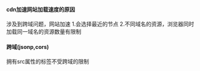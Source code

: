 #### cdn加速网站加载速度的原因
>
  涉及到跨域问题，网站加速
  1.会选择最近的节点
  2.不同域名的资源，浏览器同时加载同一域名的资源数量有限制
>
#### 跨域(jsonp,cors)
>
拥有src属性的标签不受跨域的限制<script>,<img>,<iframe>
动态生成的script的src属性里将参数包括callback传递给服务端
远程js文件调用本地页面里面的callback(data),将数据传进来。


>
#### clone 一个对象
>
浅拷贝
```  
```
数组,对象深拷贝：
```
   js的slice方法返回一个新数组(不会修改原素组)
   var arr = ["One","Two","Three"];
   var arrtoo = arr.slice(0);
   arrtoo[1] = "set Map";
```
```
   js的concat方法(返回连接数组的副本，不会改变原数组)
   var arr = ["One","Two","Three"];
   var arrtooo = arr.concat();
   arrtooo[1] = "set Map To";
```
```
   var cloneObj = function(obj){
     var str, newobj = obj.constructor === Array ? [] : {};
     if(typeof obj !== 'object'){
         return;
     } else if(window.JSON){
         str = JSON.stringify(obj), //序列化对象
         newobj = JSON.parse(str); //还原
     } else {
         for(var i in obj){
             newobj[i] = typeof obj[i] === 'object' ? cloneObj(obj[i]) : obj[i]; 
         }
     }
     return newobj;
 };
```
jquery：
```
var y = $.extend({}, x),          //shallow copy
    z = $.extend(true, {}, x);    //deep copy
```
[参考文献](https://segmentfault.com/a/1190000002801042#articleHeader6)
>
#### typeof 返回值
>
```
   undefined boolean string number object(object,null) function
```
>
#### 闭包，面向对象(ES6的写法)
>
```
   function People(name){
       this.name = name;
       this.say = function(){
           console.log(this.name)
       }
   }
   var join = new People('join')
   join.name
   join.say()
```  
>
#### event bus
#### 垂直水平居中一个元素(高度不固定)
#### sum(1,2)===sum(1)(2)
```
function sum() {
  var num = arguments[0];
  if(arguments.length === 2) {
    return arguments[0] + arguments[1]
  } else {
    return function(sec) {
       return num + sec;
    }
  }
 
}
```
```
function add(x) {
    var sum = x;
    var tmp = function (y) {
        sum = sum + y;
        return tmp;
    };
    tmp.toString = function () {
        return sum;
    };
    return tmp;
}
console.log(add(1)(2)(3));  //6
console.log(add(1)(2)(3)(4));   //10
```
```
function add () {
    var args = Array.prototype.slice.call(arguments);
 
    var fn = function () {
        var arg_fn = Array.prototype.slice.call(arguments);
        return add.apply(null, args.concat(arg_fn));
    }
 
    fn.valueOf = function () {
        return args.reduce(function(a, b) {
            return a + b;
        })
    }
 
    return fn;
}
add(1) // 1
add(1,2)(3) //6
add(1)(2)(3)(4)(5) // 15
```
[参考文献](https://www.cnblogs.com/coco1s/p/6509141.html)
#### js获取url参数
```
   
```
#### ==与===区别